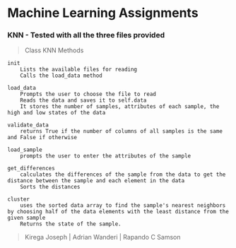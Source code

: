 # Machine Learning Assignments

### KNN - Tested with all the three files provided

> Class KNN Methods

    init
        Lists the available files for reading
        Calls the load_data method

    load_data
        Prompts the user to choose the file to read
        Reads the data and saves it to self.data
        It stores the number of samples, attributes of each sample, the high and low states of the data

    validate_data
        returns True if the number of columns of all samples is the same and False if otherwise

    load_sample
        prompts the user to enter the attributes of the sample

    get_differences
        calculates the differences of the sample from the data to get the distance between the sample and each element in the data
        Sorts the distances

    cluster
        uses the sorted data array to find the sample's nearest neighbors by choosing half of the data elements with the least distance from the given sample
        Returns the state of the sample.


> Kirega Joseph | Adrian Wanderi | Rapando C Samson

